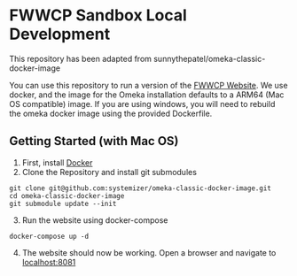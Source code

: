 # FWWCP Sandbox Local Development

This repository has been adapted from sunnythepatel/omeka-classic-docker-image

You can use this repository to run a version of the [FWWCP Website](http://fwwcpdigitalcollection.org/). We use docker, and the image for the Omeka installation defaults to a ARM64 (Mac OS compatible) image. If you are using windows, you will need to rebuild the omeka docker image using the provided Dockerfile.

## Getting Started (with Mac OS)

1. First, install [Docker](https://docs.docker.com/desktop/install/mac-install/)
2. Clone the Repository and install git submodules

```
git clone git@github.com:systemizer/omeka-classic-docker-image.git
cd omeka-classic-docker-image
git submodule update --init
```

3. Run the website using docker-compose
```
docker-compose up -d
```

4. The website should now be working. Open a browser and navigate to [localhost:8081](http://localhost:8081)
